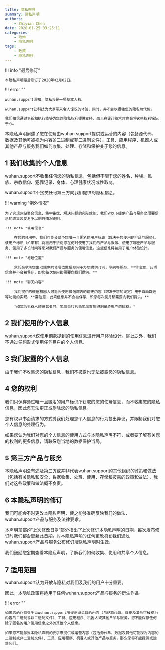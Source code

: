```yaml
---
title: 隐私声明
summary: 隐私声明
authors: 
    - Zhiyuan Chen
date: 2020-01-25 03:25:11
categories: 
    - 政策
    - 隐私声明
tags: 
    - 政策
    - 隐私声明
---
```


!!! info "最后修订"

    本隐私声明最后修订于2020年02月02日。

!!! error ""

    wuhan.support深知，隐私权是一项基本人权。
    
    wuhan.support让科技为大家带来令人惊叹的体验，同时，并不会以牺牲您的隐私为代价。
    
    我们相信通过创新和执行能够为您的隐私权利提供支持，而且在设计技术时也会将这些权利铭记于心。

本隐私声明阐述了您在使用由wuhan.support提供或运营的内容（包括源代码、数据及其他可被视为内容的二进制或非二进制文件）、工具、应用程序、机器人或其他产品与服务我们如何收集、处理、存储和保护关于您的信息。

## 1 我们收集的个人信息

wuhan.support不收集任何您的隐私信息，包括但不限于您的姓名、种族、民族、宗教信仰、犯罪记录、身体、心理健康状况或性取向。

wuhan.support不接受任何第三方向我们提供的隐私信息。

!!! warning "例外情况"

    为了实现网站整合信息、集中最优、解决问题的实际效能，我们对以下提供产品与服务之须要信息的收集及使用予以例外情况说明。

    !!! note "使用信息"

        在您的使用中，我们可能会赋予您唯一且匿名的用户标识（取决于您使用的产品与服务）。该用户标识（如果有）将被用于识别您在何时使用了我们的产品与服务、使用了哪些产品与服务、使用了多长时间等您对我们产品与服务的使用信息。这些信息将被用于用户体验设计。

    !!! note "地理位置"

        我们会收集您主动提供的地理位置信息用于为您提供订阅、导航等服务。**需注意，此项信息并不会被保存，即您每次使用都需要向我们提供。**

    !!! note "聊天内容"

        我们提供的微信机器人可能会使用微信群内的聊天内容（取决于您的设定）用于自动辟谣等功能的实现。**需注意，此项信息并不会被保存，即您每次使用都需要向我们提供。**

        *如您为机器人的运营者时，您应自行判断您是否能得到最终用户的授权。*

## 2 我们使用的个人信息

wuhan.support仅使用前款提到的使用信息进行用户体验设计。除此之外，我们不通过任何形式使用任何用户的个人信息。

## 3 我们披露的个人信息

由于我们不收集您的隐私信息，我们不披露也无法披露您的隐私信息。

## 4 您的权利

我们只保存通过唯一且匿名的用户标识所获取的您的使用信息，而不收集您的隐私信息，因此您无法更正或删除您的隐私信息。

您有权以书面请求的方式对我们处理您个人信息的行为提出异议，并限制我们对您个人信息的处理行为。

如果您认为我们对您的个人信息的使用方式与本隐私声明不符，或者要了解有关您的权利的更多信息，请联系您当地的数据保护当局。

## 5 第三方产品与服务

本隐私声明没有述及第三方或并非代表wuhan.support的其他组织的政策和做法（包括有关隐私和安全、数据收集、处理、使用、存储和披露的政策和做法），我们对这些政策和做法概不负责。

## 6 本隐私声明的修订

我们可能会不时更改本隐私声明，使之能够准确反映我们的做法、wuhan.support产品与服务及法律要求。

本声明顶部的“上次修改日期”部分指出了上次修订本隐私声明的日期，每次发布修订时我们都会更新此日期。对本隐私声明的任何更改将在我们通过wuhan.support产品与服务公布修订版隐私声明时生效。

我们鼓励您定期查看本隐私声明，了解我们如何收集、使用和共享个人信息。

## 7 适用范围

wuhan.support认为开放与隐私对我们及我们的用户十分重要。

因此，本隐私政策将适用于任何wuhan.support产品与服务的衍生作品。

!!! error ""

    如果您的作品衍生自wuhan.support所提供或运营的内容（包括源代码、数据及其他可被视为内容的二进制或非二进制文件）、工具、应用程序、机器人或其他产品与服务，您不能保存任何除了匿名的用户使用信息之外的其他个人信息。

    如果您不能按照本隐私声明的要求来提供或运营内容（包括源代码、数据及其他可被视为内容的二进制或非二进制文件）、工具、应用程序、机器人或其他产品与服务，那么您将不能提供或运营它们。
